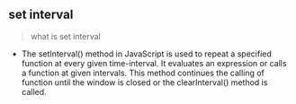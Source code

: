 ## set interval
> what is set interval
- The setInterval() method in JavaScript is used to repeat a specified function
 at every given time-interval. It evaluates an expression or calls a function 
 at given intervals. This method continues the calling of function until the 
 window is closed or the clearInterval() method is called.
